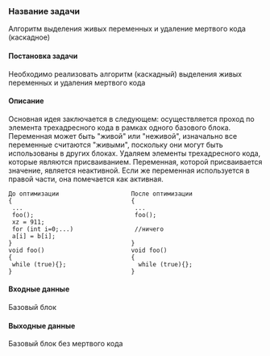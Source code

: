 ### Название задачи
Алгоритм выделения живых переменных и удаление мертвого кода (каскадное)
#### Постановка задачи
Необходимо реализовать алгоритм (каскадный) выделения живых переменных и удаления мертвого кода
#### Описание
Основная идея заключается в следующем: осуществляется проход по элемента трехадресного кода в рамках одного базового блока. Переменная может быть "живой" или "неживой", изначально все переменные считаются "живыми", поскольку они могут быть использованы в других блоках. Удаляем элементы трехадресного кода, которые являются присваиванием. Переменная, которой присваивается значение, является неактивной. Если же переменная используется в правой части, она помечается как активная.
```
До оптимизации                    После оптимизации
{                                 {
 ...                               ...
 foo();                            foo();
 xz = 911;                    
 for (int i=0;...)                 //ничего
 a[i] = b[i];
}                                 }
void foo()                        void foo()
{                                 {
 while (true){};                    while (true){};
}                                 } 
```
#### Входные данные 
Базовый блок
#### Выходные данные 
Базовый блок без мертвого кода

